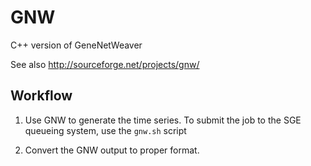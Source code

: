 GNW
===

C++ version of GeneNetWeaver

See also http://sourceforge.net/projects/gnw/

Workflow
--------

1. Use GNW to generate the time series. To submit the job to the SGE queueing 
system, use the `gnw.sh` script

2. Convert the GNW output to proper format. 
